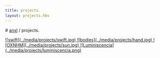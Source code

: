 ```yaml
---
title: projects.
layout: projects.hbs
---
```


# [anxl](../index.html) / projects.

<a href="swift.html" rel="swift logo">
  ![swift](../media/projects/swift.jpg)
</a>

<a href="https://www.behance.net/gallery/52850679/Bodyes">
  ![bodies](../media/projects/hand.jpg)
</a>

<a href="https://twitter.com/OXNHM">
  ![OXNHM](../media/projects/sun.jpg)
</a>

<a href="luminiscencia.html">
  ![Luminiscencia](../media/projects/luminiscencia.png)
</a>

